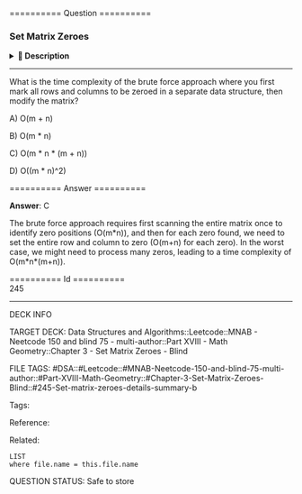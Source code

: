========== Question ==========  

### Set Matrix Zeroes

<details><summary><b>📄 Description</b></summary><br>

Given an `m x n` matrix of integers `matrix`, if an element is `0`, set its entire row and column to `0`'s.

You must update the matrix _in-place_.

**Follow up:** Could you solve it using `O(1)` space?

**Example 1:**

![](https://imagedelivery.net/CLfkmk9Wzy8_9HRyug4EVA/49ffd14e-b32b-4ed8-e0d0-9378e5eb9b00/public)

```
Input: matrix = [
  [0,1],
  [1,0]
]

Output: [
  [0,0],
  [0,0]
]
```

**Example 2:**

![](https://imagedelivery.net/CLfkmk9Wzy8_9HRyug4EVA/04d99cc8-e453-464d-888c-58d0a95daf00/public)

```
Input: matrix = [
  [1,2,3],
  [4,0,5],
  [6,7,8]
]

Output: [
  [1,0,3],
  [0,0,0],
  [6,0,8]
]
```

**Constraints:**

-   `1 <= matrix.length, matrix[0].length <= 100`

-   `-2^31 <= matrix[i][j] <= (2^31) - 1`

</details>

---

What is the time complexity of the brute force approach where you first mark all rows and columns to be zeroed in a separate data structure, then modify the matrix?

A) O(m + n)

B) O(m \* n)

C) O(m \* n \* (m + n))

D) O((m \* n)^2)  

========== Answer ==========  

**Answer**: C

The brute force approach requires first scanning the entire matrix once to identify zero positions (O(m\*n)), and then for each zero found, we need to set the entire row and column to zero (O(m+n) for each zero). In the worst case, we might need to process many zeros, leading to a time complexity of O(m\*n\*(m+n)).

========== Id ==========  
245

---

DECK INFO

TARGET DECK: Data Structures and Algorithms::Leetcode::MNAB - Neetcode 150 and blind 75 - multi-author::Part XVIII - Math Geometry::Chapter 3 - Set Matrix Zeroes - Blind

FILE TAGS: #DSA::#Leetcode::#MNAB-Neetcode-150-and-blind-75-multi-author::#Part-XVIII-Math-Geometry::#Chapter-3-Set-Matrix-Zeroes-Blind::#245-Set-matrix-zeroes-details-summary-b

Tags:

Reference:

Related:

```dataview
LIST
where file.name = this.file.name
```

QUESTION STATUS: Safe to store
